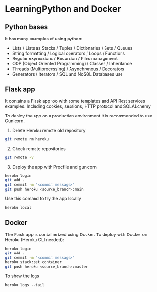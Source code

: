 # LearningPython and Docker

## Python bases
It has many examples of using python:
- Lists / Lists as Stacks / Tuples / Dictionaries / Sets / Queues
- String formatting / Logical operators / Loops / Functions
- Regular expressions / Recursion / Files management
- OOP (Object Oriented Programming) / Classes / Inheritance
- Threads (Multiprocessing) / Asynchronous / Decorators
- Generators / Iterators / SQL and NoSQL Databases use

## Flask app
It contains a Flask app too with some templates and API Rest services examples. 
Including cookies, sessions, HTTP protocol and SQLALchemy

To deploy the app on a production environment it is recommended to use Gunicorn.
1. Delete Heroku remote old repository
```sh
git remote rm heroku
```
2. Check remote repositories
```sh
git remote -v
```
3. Deploy the app with Procfile and gunicorn
```sh
heroku login
git add .
git commit -m "<commit message>"
git push heroku <source_branch>:main
```

Use this comand to try the app locally
```sh
heroku local
```
## Docker
The Flask app is containerized using Docker.
To deploy with Docker on Heroku (Heroku CLI needed):

```sh
heroku login
git add .
git commit -m "<commit message>"
heroku stack:set container
git push heroku <source_branch>:master
```

To show the logs
```
heroku logs --tail
```